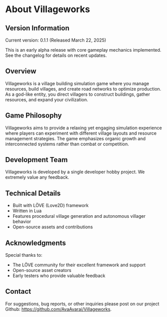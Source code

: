 # About Villageworks

## Version Information

Current version: 0.1.1 (Released March 22, 2025)

This is an early alpha release with core gameplay mechanics implemented. See the changelog for details on recent updates.

## Overview

Villageworks is a village building simulation game where you manage resources, build villages, and create road networks to optimize production. As a god-like entity, you direct villagers to construct buildings, gather resources, and expand your civilization.

## Game Philosophy

Villageworks aims to provide a relaxing yet engaging simulation experience where players can experiment with different village layouts and resource management strategies. The game emphasizes organic growth and interconnected systems rather than combat or competition.

## Development Team

Villageworks is developed by a single developer hobby project. We extremely value any feedback.

## Technical Details

- Built with LÖVE (Love2D) framework
- Written in Lua
- Features procedural village generation and autonomous villager behavior
- Open-source assets and contributions

## Acknowledgments

Special thanks to:

- The LÖVE community for their excellent framework and support
- Open-source asset creators
- Early testers who provide valuable feedback

## Contact

For suggestions, bug reports, or other inquiries please post on our project Github: <https://github.com/AvaAvarai/Villageworks>.
